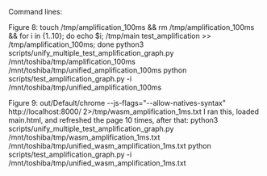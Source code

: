 Command lines:

Figure 8:
touch /tmp/amplification_100ms && rm /tmp/amplification_100ms && for i in {1..10}; do echo $i; /tmp/main test_amplification >> /tmp/amplification_100ms; done
python3 scripts/unify_multiple_test_amplification_graph.py /mnt/toshiba/tmp/amplification_100ms  /mnt/toshiba/tmp/unified_amplification_100ms
python scripts/test_amplification_graph.py -i /mnt/toshiba/tmp/unified_amplification_100ms


Figure 9:
out/Default/chrome --js-flags="--allow-natives-syntax" http://localhost:8000/ 2>/tmp/wasm_amplification_1ms.txt
I ran this, loaded main.html, and refreshed the page 10 times, after that:
python3 scripts/unify_multiple_test_amplification_graph.py /mnt/toshiba/tmp/wasm_amplification_1ms.txt  /mnt/toshiba/tmp/unified_wasm_amplification_1ms.txt
python scripts/test_amplification_graph.py -i /mnt/toshiba/tmp/unified_wasm_amplification_1ms.txt